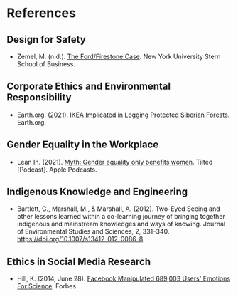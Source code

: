 # References

## Design for Safety

- Zemel, M. (n.d.). [The Ford/Firestone Case](https://www.stern.nyu.edu/om/faculty/zemel/ford_firestone.pdf). New York University Stern School of Business.

## Corporate Ethics and Environmental Responsibility

- Earth.org. (2021). [IKEA Implicated in Logging Protected Siberian Forests](https://earth.org/ikea-implicated-in-logging-protected-siberian-forests/). Earth.org.

## Gender Equality in the Workplace

- Lean In. (2021). [Myth: Gender equality only benefits women](https://podcasts.apple.com/ca/podcast/myth-gender-equality-only-benefits-women/id1588965394?i=1000537656572). Tilted [Podcast]. Apple Podcasts.

## Indigenous Knowledge and Engineering

- Bartlett, C., Marshall, M., & Marshall, A. (2012). Two-Eyed Seeing and other lessons learned within a co-learning journey of bringing together indigenous and mainstream knowledges and ways of knowing. Journal of Environmental Studies and Sciences, 2, 331–340. <https://doi.org/10.1007/s13412-012-0086-8>

## Ethics in Social Media Research

- Hill, K. (2014, June 28). [Facebook Manipulated 689,003 Users' Emotions For Science](https://www.forbes.com/sites/kashmirhill/2014/06/28/facebook-manipulated-689003-users-emotions-for-science/). Forbes.
